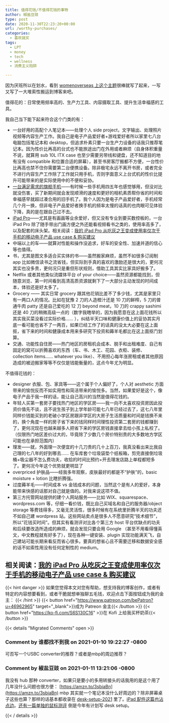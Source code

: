 ```yaml
---
title: 值得花钱/不值得花钱的事物
author: 椒盐豆豉
type: post
date: 2020-11-30T22:23:20+00:00
url: /worthy-purchases/
categories:
  - 喜欢就买
tags:
  - LPT
  - money
  - tech
  - wellness
  - 消费主义陷阱

---
```

因为厌班所以在划水，看到 [womenoverseas 上这个主题](https://womenoverseas.com/t/topic/8690/7)很棒就写了起来，一写又写了一大堆索性搬运到博客来吧。

值得花的：日常使用频率高的、生产力工具、内容摄取工具、提升生活幸福感的工具。

我自己当下能下起来符合这个门类的有：

- 一台好用的高配个人笔记本——处理个人 side project，文字输出、处理照片视频等内容生产工作。我自己是电子产品爱好者+游戏爱好者所以家里七八台电脑包括笔记本和 desktop，但追求朴素只要一台生产力设备的话我只推荐笔记本。因为性价比再高的台式也不能旅途出门在外用或者麻烦（自身体积重量不说，就算用 sub 10L ITX case 也至少需要另带线和键盘，还不知道目的地有没有 compatible 和位置合适的屏幕），甚至书房客厅搬都不方便，一台性价比再高也禁不住你需要第二台便携设备。除非极宅永远不离开书房，或者完全不进行内容生产工作除了工作就只用手机，否则字面意义上台式机的性价比提升可能带来的是实际使用中的不便和妥协。
- [一台满足需求的旗舰手机](../best-smartphone-yet-samsung-galaxy-s21-ultra-review/)——有时候一些手机用四五年也感觉够用，但没对比就没伤害，买了新期间就会发现顺滑的速度和更好的相机素质帮你省的时间和幸福感早就超过凑合用的旧手机了。我个人因为是电子产品爱好者，手机经常几个月一换，但非电子产品爱好者换手机的频率太慢的话真的也肉眼可见体验下降，真的是在跟自己过不去。
- [iPad Pro](https://amzn.to/2MVYktv)——尤其是有画画等业余爱好，但又没有专业到要买数控板的，一台 iPad Pro 除了随手带出门画方便之外还能看视频看书之类的，使用率高多了，以及配套的床头架。相关阅读：[我的 iPad Pro 从吃灰之王变成使用率仅次于手机的移动电子产品 use case & 购买建议](../ipad-pro-setup/)
- 中端以上的车——就算对性能和操作没追求，好车的安全性、加速并道的信心等也值得。
- 书，尤其是图文多适合买实体的书——虽然搬家麻烦，虽然不如很多订阅制 app 比如微信读书之流省钱，但实际到手真的喜欢的激励还是很大的，更何况其实也没多贵，更何况只是重但形状规则，借助工具其实比家具好搬多了。
- Netflix 或者其他类似流媒体平台 of your choice——虽然资源都能找到，但随意浏览、第一时间看到高清高质资源就剩下了一大部分主动发现的时间成本，体验还是好太多了。
- Grocery —— 其实日常 grocery 跟其他花销比差不了多少钱，尤其是家里只有一两口人的情况。比如在犹豫 2 刀的人造橙汁还是 10 刀的鲜榨，5 刀的普通牛肉 patty 还是自己爱吃的 12 刀 beyond meat，10 刀的 crappy sashimi 还是 40 刀的稍微高级一点的（数字我瞎举的，因为我愿意在这上面花钱所以其实我买菜没看过实际价格…… ），纠结半天口味和健康价值上的妥协其实月底一看可能也省不了一两百，如果已经工作了的话真的没太大必要在这上面抠，省下来的时间和健康成本用来多研究下投资和薅羊毛都比在这上面抠门划算。
- 交通、功能性自住房——热门地区的房租机会成本、脱手和出租难度、自己有固定的窝可以折腾喜欢的东西（车、书、木工、花园、衣柜、装修、collection items…… whatever you like）、不用担心每年涨房租或者其他原因造成的被迫搬家等等不仅仅是钱能衡量的，这点今年尤为明显。

不值得花钱的：

- designer 衣服、包、家具等——这个属于个人偏好了，个人对 aesthetic 方面带来的愉悦反而不如实用性和简洁带来的愉悦多。当然，如果爱好是这个，像电子产品于我一样的话，能让自己高兴的当然是值得花钱的。
- 年轻人买第一套房子要找热门地区的学区房——我一向不太喜欢投资房因此投资价值先不谈，且不说生孩子到上学年龄可能七八年已经过去了，这七八年里同样价钱能买到的老破小学区房跟非学区的大房子生活质量和时间是钱换不来的，换个角度一样的房子省下来的钱同样时间理性投资第二套房的钱都赚到了，更何况现在也越来越多人把省下来的学区房钱直接拿去给小孩上私校了。（仅限热门地区差价过大的，毕竟除了少数几个房价特别贵的大多数地方学区可能也在承担范围内）
- 理发——就，外面理一次便宜的十几刀贵的几十上百刀，我真没看出来比我自己理的七八年的好到哪去…… 在车库套个垃圾袋垫个纸板箱，剪完直接倒垃圾桶+吸尘器不怎么费功夫，收拾的时间比预约+开去理发店路上单程都短多了。更何况今年这个优势就更明显了
- overpriced 护肤品——经我多年观察，皮肤最好的都是不“护肤”的，basic moisture + lotion 比瞎折腾强。
- 过度薅羊毛——时间成本 vs 金钱成本的问题，当然这个是有人的爱好，本身能带来快感的话那对自己就是值的。对我来说这项不值。
- 第三方托管网站提供的建个人网站服务——比如 WIX、squarespace、wordpress.com 等，仔细一看价钱，既比自己买域名和自己的服务器/object storage 等费钱得多，又毫无灵活性，很多时候有在系统里折腾半天的功夫还不如自己建 wordpress 站。这些网站卖点是很多人不愿意研究“技术细节”，所以“花钱买时间”。但其实有看测评对比各个第三方 host 平台优缺点的功夫和后续要改造所造成的麻烦，就会发现只要会用 Google （甚至不用看得懂英文，中文教程就有好多了），现在各种一键安装、plugin 实现功能满天飞，自己建站可能长期来看反而省心很多。要真的想省心且不需要迁移和数据安全感的话不如索性用没有任何定制性的 medium。

相关阅读：**[我的 iPad Pro 从吃灰之王变成使用率仅次于手机的移动电子产品 use case & 购买建议](../ipad-pro-setup/)**
---
{{< hint danger >}}
如果您觉得本文对您有帮助，想支持我的博客创作，或者有特定的内容想要看到，或者干脆就想单独聊五毛钱，欢迎点击下面按钮成为我的金主：
{{< /hint >}}
{{< button href="https://www.patreon.com/bePatron?u=46962965" target="_blank">}}成为 Patreon 金主{{< /button >}}
{{< button href="https://ko-fi.com/S6S130C16" >}}在 Kofi 上给我买杯奶茶{{< /button >}}

{{< details "Migrated Comments" open >}}

### Comment by 谁都找不到我 on 2021-01-10 19:22:27 -0800
可否写一个USBC converter的推荐？或者是mbp的周边推荐？

### Comment by 椒盐豆豉 on 2021-01-11 13:21:06 -0800
我没有 hub 那种 converter，如果只是要小的多用转接头的话我用的是这个用了几年没什么问题也很方便： [https://amzn.to/3sbiaBn](https://amzn.to/3sbiaBn)
mbp 其实就一个笔记本没什么好周边的？除非屏幕桌子这些也算？那样的话基本都收录在 [desk-setup-2021](../desk-setup-2021/) 里了。[iPad 配件这篇也沾点边](/ipad-pro-setup/)。[还有一篇单独的鼠标测评](/logitech-office-mouse-review/)
倒是今年有计划写 desk setup。

{{< / details >}}